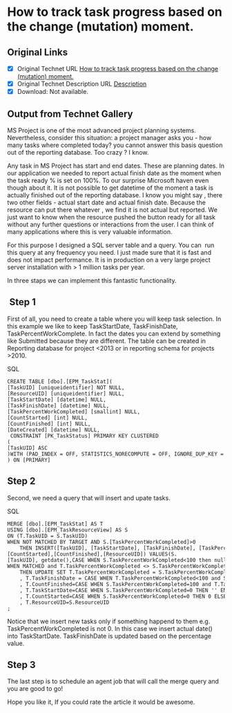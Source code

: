 # How to track task progress based on the change (mutation) moment.

## Original Links

- [x] Original Technet URL [How to track task progress based on the change (mutation) moment.](https://gallery.technet.microsoft.com/Track-task-dates-based-on-2dedfe7c)
- [x] Original Technet Description URL [Description](https://gallery.technet.microsoft.com/Track-task-dates-based-on-2dedfe7c/description)
- [x] Download: Not available.

## Output from Technet Gallery

MS Project is one of the most advanced project planning systems. Nevertheless, consider this situation: a project manager asks you - how many tasks where completed today? you cannot answer this basis question out of the reporting database. Too crazy ? I know.

Any task in MS Project has start and end dates. These are planning dates. In our application we needed to report actual finish date as the moment when the task ready % is set on 100%. To our surprise Microsoft haven even though about it. It is not possible to get datetime of the moment a task is actually finished out of the reporting database. I know you might say , there two other fields - actual start date and actual finish date. Because the resource can put there whatever , we find it is not actual but reported. We just want to know when the resource pushed the button ready for all task without any further questions or interactions from the user. I can think of many applications where this is very valuable information.

For this purpose I designed a SQL server table and a query. You can  run this query at any frequency you need. I just made sure that it is fast and does not impact performance. It is in production on a very large project server installation with &gt; 1 million tasks per year.

In three staps we can implement this fantastic functionality.

##  Step 1

First of all, you need to create a table where you will keep task selection. In this example we like to keep TaskStartDate, TaskFinishDate, TaskPercentWorkComplete. In fact the dates you can extend by something like Submitted because they are different. The table can be created in Reporting database for project &lt;2013 or in reporting schema for projects &gt;2010.

SQL

```
CREATE TABLE [dbo].[EPM_TaskStat](
[TaskUID] [uniqueidentifier] NOT NULL,
[ResourceUID] [uniqueidentifier] NULL,
[TaskStartDate] [datetime] NULL,
[TaskFinishDate] [datetime] NULL,
[TaskPercentWorkCompleted] [smallint] NULL,
[CountStarted] [int] NULL,
[CountFinished] [int] NULL,
[DateCreated] [datetime] NULL,
 CONSTRAINT [PK_TaskStatus] PRIMARY KEY CLUSTERED
(
[TaskUID] ASC
)WITH (PAD_INDEX = OFF, STATISTICS_NORECOMPUTE = OFF, IGNORE_DUP_KEY = OFF, ALLOW_ROW_LOCKS = ON, ALLOW_PAGE_LOCKS = ON, FILLFACTOR = 70) ON [PRIMARY]
) ON [PRIMARY]
```

## Step 2

Second, we need a query that will insert and upate tasks.

SQL

```
MERGE [dbo].[EPM_TaskStat] AS T
USING [dbo].[EPM_TaskResourceView] AS S
ON (T.TaskUID = S.TaskUID)
WHEN NOT MATCHED BY TARGET AND S.[TaskPercentWorkCompleted]>0
    THEN INSERT([TaskUID], [TaskStartDate], [TaskFinishDate], [TaskPercentWorkCompleted],[CountStarted],[CountFinished],[ResourceUID]) VALUES(S.[TaskUID], getdate(),CASE WHEN S.TaskPercentWorkCompleted<100 then null else getdate() END,S.TaskPercentWorkCompleted,1,CASE WHEN S.TaskPercentWorkCompleted=100 then 1 else 0 END,S.ResourceUID)
WHEN MATCHED and T.TaskPercentWorkCompleted <> S.TaskPercentWorkCompleted
    THEN UPDATE SET T.TaskPercentWorkCompleted = S.TaskPercentWorkCompleted
    , T.TaskFinishDate = CASE WHEN T.TaskPercentWorkCompleted<100 and S.TaskPercentWorkCompleted=100 THEN getdate() ELSE null END
    , T.CountFinished=CASE WHEN S.TaskPercentWorkCompleted=100 and T.TaskPercentWorkCompleted<100 THEN 1 ELSE 0 END
    , T.TaskStartDate=CASE WHEN S.TaskPercentWorkCompleted=0 THEN '' END
    , T.CountStarted=CASE WHEN S.TaskPercentWorkCompleted=0 THEN 0 ELSE 1 END
    , T.ResourceUID=S.ResourceUID
;
```

Notice that we insert new tasks only if something happend to them e.g. TaskPercentWorkCompleted is not 0. In this case we insert actual date() into TaskStartDate. TaskFinishDate is updated based on the percentage value.

## Step 3

The last step is to schedule an agent job that will call the merge query and you are good to go!

Hope you like it, If you could rate the article it would be awesome.

